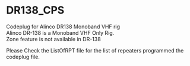 # DR138_CPS
<p>Codeplug for Alinco DR138 Monoband VHF rig <br/>
Alinco DR-138 is a Monoband VHF Only Rig.<br/>
Zone feature is not available in DR-138 <br/></p>
Please Check the ListOfRPT file for the list of repeaters programmed the codeplug file.<br/>
